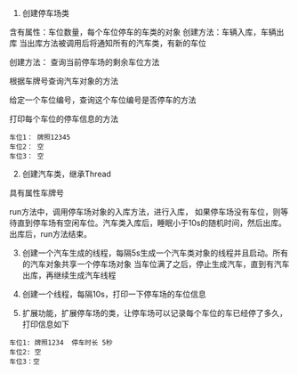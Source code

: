 1. 创建停车场类

含有属性：车位数量，每个车位停车的车类的对象 
创建方法：车辆入库，车辆出库
当出库方法被调用后将通知所有的汽车类，有新的车位

创建方法：
查询当前停车场的剩余车位方法

根据车牌号查询汽车对象的方法

给定一个车位编号，查询这个车位编号是否停车的方法

打印每个车位的停车信息的方法
```
车位1： 牌照12345
车位2： 空
车位3： 空
```


2. 创建汽车类，继承Thread

具有属性车牌号

run方法中，调用停车场对象的入库方法，进行入库，
如果停车场没有车位，则等待直到停车场有空闲车位。汽车类入库后，睡眠小于10s的随机时间，然后出库。
出库后，run方法结束。


3. 创建一个汽车生成的线程，每隔5s生成一个汽车类对象的线程并且启动。所有的汽车对象共享一个停车场对象
当车位满了之后，停止生成汽车，直到有汽车出库，再继续生成汽车线程

4. 创建一个线程，每隔10s，打印一下停车场的车位信息

5. 扩展功能，扩展停车场的类，让停车场可以记录每个车位的车已经停了多久，打印信息如下
```
车位1: 牌照1234  停车时长 5秒
车位2: 空
车位3：空
```
